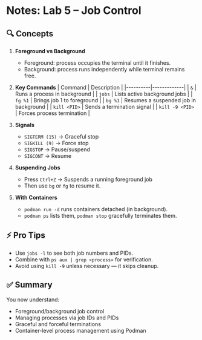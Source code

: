 # Notes: Lab 5 – Job Control

## 🔍 Concepts
1. **Foreground vs Background**
   - Foreground: process occupies the terminal until it finishes.
   - Background: process runs independently while terminal remains free.

2. **Key Commands**
   | Command | Description |
   |----------|-------------|
   | `&` | Runs a process in background |
   | `jobs` | Lists active background jobs |
   | `fg %1` | Brings job 1 to foreground |
   | `bg %1` | Resumes a suspended job in background |
   | `kill <PID>` | Sends a termination signal |
   | `kill -9 <PID>` | Forces process termination |

3. **Signals**
   - `SIGTERM (15)` → Graceful stop  
   - `SIGKILL (9)` → Force stop  
   - `SIGSTOP` → Pause/suspend  
   - `SIGCONT` → Resume

4. **Suspending Jobs**
   - Press `Ctrl+Z` → Suspends a running foreground job  
   - Then use `bg` or `fg` to resume it.

5. **With Containers**
   - `podman run -d` runs containers detached (in background).  
   - `podman ps` lists them, `podman stop` gracefully terminates them.

## ⚡ Pro Tips
- Use `jobs -l` to see both job numbers and PIDs.  
- Combine with `ps aux | grep <process>` for verification.  
- Avoid using `kill -9` unless necessary — it skips cleanup.

## ✅ Summary
You now understand:
- Foreground/background job control  
- Managing processes via job IDs and PIDs  
- Graceful and forceful terminations  
- Container-level process management using Podman
